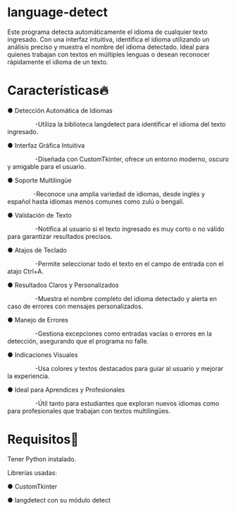 # language-detect
Este programa detecta automáticamente el idioma de cualquier texto ingresado. Con una interfaz intuitiva, identifica el idioma utilizando un análisis preciso y muestra el nombre del idioma detectado. Ideal para quienes trabajan con textos en múltiples lenguas o desean reconocer rápidamente el idioma de un texto.

# Características🔥

● Detección Automática de Idiomas

&nbsp;&nbsp;&nbsp;&nbsp;&nbsp;&nbsp;&nbsp;&nbsp;&nbsp;&nbsp;&nbsp;&nbsp;&nbsp;&nbsp;&nbsp;&nbsp;-Utiliza la biblioteca langdetect para identificar el idioma del texto ingresado.

● Interfaz Gráfica Intuitiva

&nbsp;&nbsp;&nbsp;&nbsp;&nbsp;&nbsp;&nbsp;&nbsp;&nbsp;&nbsp;&nbsp;&nbsp;&nbsp;&nbsp;&nbsp;&nbsp;-Diseñada con CustomTkinter, ofrece un entorno moderno, oscuro y amigable para el usuario.

● Soporte Multilingüe

&nbsp;&nbsp;&nbsp;&nbsp;&nbsp;&nbsp;&nbsp;&nbsp;&nbsp;&nbsp;&nbsp;&nbsp;&nbsp;&nbsp;&nbsp;-Reconoce una amplia variedad de idiomas, desde inglés y español hasta idiomas menos comunes como zulú o bengalí.

● Validación de Texto

&nbsp;&nbsp;&nbsp;&nbsp;&nbsp;&nbsp;&nbsp;&nbsp;&nbsp;&nbsp;&nbsp;&nbsp;&nbsp;&nbsp;&nbsp;&nbsp;-Notifica al usuario si el texto ingresado es muy corto o no válido para garantizar resultados precisos.

● Atajos de Teclado

&nbsp;&nbsp;&nbsp;&nbsp;&nbsp;&nbsp;&nbsp;&nbsp;&nbsp;&nbsp;&nbsp;&nbsp;&nbsp;&nbsp;&nbsp;&nbsp;-Permite seleccionar todo el texto en el campo de entrada con el atajo Ctrl+A.

● Resultados Claros y Personalizados

&nbsp;&nbsp;&nbsp;&nbsp;&nbsp;&nbsp;&nbsp;&nbsp;&nbsp;&nbsp;&nbsp;&nbsp;&nbsp;&nbsp;&nbsp;&nbsp;-Muestra el nombre completo del idioma detectado y alerta en caso de errores con mensajes personalizados.

● Manejo de Errores

&nbsp;&nbsp;&nbsp;&nbsp;&nbsp;&nbsp;&nbsp;&nbsp;&nbsp;&nbsp;&nbsp;&nbsp;&nbsp;&nbsp;&nbsp;&nbsp;-Gestiona excepciones como entradas vacías o errores en la detección, asegurando que el programa no falle.

● Indicaciones Visuales

&nbsp;&nbsp;&nbsp;&nbsp;&nbsp;&nbsp;&nbsp;&nbsp;&nbsp;&nbsp;&nbsp;&nbsp;&nbsp;&nbsp;&nbsp;&nbsp;-Usa colores y textos destacados para guiar al usuario y mejorar la experiencia.

● Ideal para Aprendices y Profesionales

&nbsp;&nbsp;&nbsp;&nbsp;&nbsp;&nbsp;&nbsp;&nbsp;&nbsp;&nbsp;&nbsp;&nbsp;&nbsp;&nbsp;&nbsp;&nbsp;-Útil tanto para estudiantes que exploran nuevos idiomas como para profesionales que trabajan con textos multilingües.

# Requisitos🔎

Tener Python instalado.

Librerías usadas:

● CustomTkinter

● langdetect con su módulo detect


